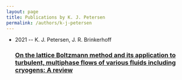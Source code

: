 ```yaml
---
layout: page
title: Publications by K. J. Petersen
permalink: /authors/k-j-petersen
---
```


<ul class="post-list">
<li><span class='post-meta'>2021 -- K. J. Petersen, J. R. Brinkerhoff</span><h3><a class='post-link' href="{{ site.baseurl }}/on-the-lattice-boltzmann-method-and-its-application-to-turbulent-multiphase-flows-of-various-fluids-including-cryogens-a-review">On the lattice Boltzmann method and its application to turbulent, multiphase flows of various fluids including cryogens: A review</a></h3></li>

</ul>
